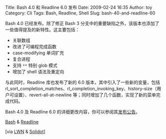 Title: Bash 4.0 和 Readline 6.0 发布
Date: 2009-02-24 16:35
Author: toy
Category: Cli
Tags: Bash, Readline, Shell
Slug: bash-40-and-readline-60

Bash 4.0 已经发布。除了修正 Bash 3 分支中的重要缺陷之外，该版本也添加了一些值得提及的新特性。这主要包括：

-   关联数组
-   改进了可编程完成函数
-   case-modifying 单词扩充
-   复合进程
-   支持 `**` 特别 glob 模式
-   增加了 shell 语法及重定向

与此同时，Readline 库也发布了新的 6.0 版本，其中引入了一些新的变量，包括 rl\_sort\_completion\_matches、rl\_completion\_invoking\_key、history-size（用户可设置）、revert-all-at-newline 等；同时增加了几个函数，实现了新的菜单完成代码。

Bash 4.0 及 Readline 6.0 的详细更改内容，你可以参阅其[发布公告](http://www.mail-archive.com/cygwin@cygwin.com/msg94439.html)。

[Bash](http://ftp.gnu.org/gnu/bash/) &
[Readline](http://ftp.gnu.org/gnu/readline/)

[via [LWN](http://lwn.net/Articles/320353/) & [Solidot](http://linux.solidot.org/linux/09/02/24/0258249.shtml)]
